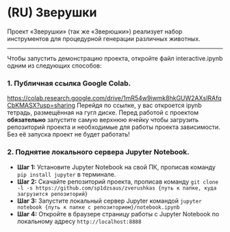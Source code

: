 # (RU) Зверушки
Проект «Зверушки» (так же «Зверюшки») реализует набор инструментов для процедурной генерации различных животных. 

***

Чтобы запустить демонстрацию проекта, откройте файл interactive.ipynb одним из следующих способов: 
### 1. Публичная ссылка Google Colab.
https://colab.research.google.com/drive/1mR54w9iwmk8hkGUW2AXsIRAfqCbKMASX?usp=sharing
Перейдя по ссылке, у вас откроется ipynb тетрадь, размещённая на гугл диске. 
Перед работой с проектом **обязательно** запустите самую верхнюю ячейку чтобы загрузить репозиторий проекта и необходимые для работы проекта зависимости.
Без её запуска проект не будет работать!

### 2. Поднятие локального сервера Jupyter Notebook.
- **Шаг 1:** Установите Jupyter Notebook на свой ПК, прописав команду `pip install jupyter` в терминале.
- **Шаг 2:** Скачайте репозиторий проекта, прописав команду `git clone -l -s https://github.com/sp1dzsaus/zverushkas {путь к папке, куда загрузится репозиторий}`
- **Шаг 3:** Запустите локальный сервер Jupyter командой `jupyter notebook {путь к папке с репозиторием}/notebook.ipynb`
- **Шаг 4:** Откройте в браузере страницу работы с Jupyter Notebook по локальному адресу `http://localhost:8888`
